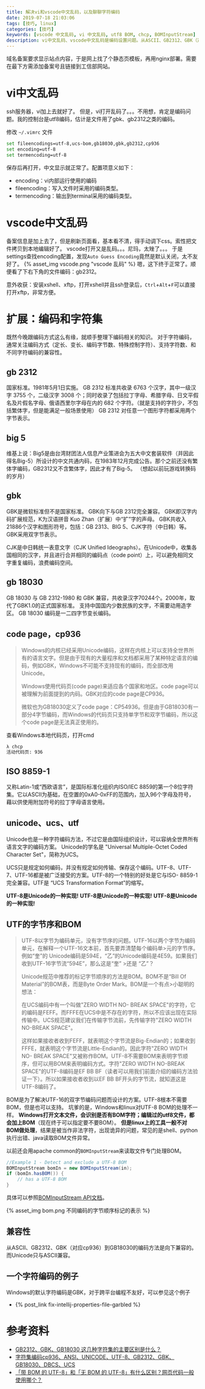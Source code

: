 ```yaml
---
title: 解决vi和vscode中文乱码，以及聊聊字符编码
date: 2019-07-18 21:03:06
tags: [技巧, linux]
categories: [技巧]
keywords: [vscode 中文乱码, vi 中文乱码, utf8 BOM, chcp, BOMInputStream]
description: vi中文乱码、vscode中文乱码是编码设置问题。从ASCII、GB2312、GBK（对应cp936）到GB18030的编码方法是向下兼容的。而Unicode只与ASCII兼容。使用chcp查看windows代码页。BOM是为了解决UTF-16的编码识别问题，标准的UTF-8是不需要的，但是可以支持。Windows默认对UTF-8都加上BOM，会导致Linux软件处理出异常。java可以使用BOMInputStream处理包含BOM的文件。
---
```


域名备案要求显示站点内容，于是网上找了个静态页模板，再用nginx部署。需要在最下方需添加备案号且链接到工信部网站。

# vi中文乱码

ssh服务器，vi加上去就好了。
但是，vi打开乱码了。。。不用想，肯定是编码问题。我的控制台是utf8编码，估计是文件用了gbk、gb2312之类的编码。
<!-- more -->
修改 `~/.vimrc` 文件
```bash
set fileencodings=utf-8,ucs-bom,gb18030,gbk,gb2312,cp936
set encoding=utf-8
set termencoding=utf-8
```
保存后再打开，中文显示就正常了。配置项意义如下：
- encoding：vi内部运行使用的编码
- fileencoding：写入文件时采用的编码类型。
- termencoding：输出到terminal采用的编码类型。

# vscode中文乱码

备案信息是加上去了，但是刷新页面看，基本看不清，得手动调下css。索性把文件拷贝到本地编辑好了。
vscode打开又是乱码。。。尼玛，太矬了。。。
于是settings查找encoding配置，发现`Auto Guess Encoding`竟然是默认关闭，太不友好了。
{% asset_img vscode.png "vscode 乱码" %}
嗯，这下终于正常了。顺便看了下右下角的文件编码：gb2312。

意外收获：安装xshell、xftp，打开xshell并且ssh登录后，`Ctrl`+`Alt`+`F`可以直接打开xftp，非常方便。

# 扩展：编码和字符集

既然今晚跟编码方式这么有缘，就顺手整理下编码相关的知识。
对于字符编码，通常关注编码方式（定长、变长、编码字节数、特殊控制字符）、支持字符数、和不同字符编码的兼容性。

## gb 2312

国家标准。1981年5月1日实施。
GB 2312 标准共收录 6763 个汉字，其中一级汉字 3755 个，二级汉字 3008 个；同时收录了包括拉丁字母、希腊字母、日文平假名及片假名字母、俄语西里尔字母在内的 682 个字符。（就是支持的字符少，不包括繁体字，但是能满足一般场景使用）
GB 2312 对任意一个图形字符都采用两个字节表示。

## big 5

维基上说：Big5是由台湾财团法人信息产业策进会为五大中文套装软件（并因此得名Big-5）所设计的中文共通内码，在1983年12月完成公告。那个之前还没有繁体字编码，GB2312又不含繁体字，因此才有了Big-5。
（想起以前玩游戏转换码的岁月）

## gbk

GBK是微软标准但不是国家标准。
GBK向下与GB 2312完全兼容。
GBK即汉字内码扩展规范，K为汉语拼音 Kuo Zhan（扩展）中“扩”字的声母。
GBK共收入21886个汉字和图形符号，包括：GB 2313、BIG 5、CJK字符（中日韩）等。
GBK采用双字节表示。

CJK是中日韩统一表意文字（CJK Unified Ideographs）。在Unicode中，收集各国相同的汉字，并且进行合并相同的编码点（code point）上，可以避免相同文字重复编码，浪费编码空间。

## gb 18030

GB 18030 与 GB 2312-1980 和 GBK 兼容，共收录汉字70244个。2000年，取代了GBK1.0的正式国家标准。
支持中国国内少数民族的文字，不需要动用造字区。
GB 18030 编码是一二四字节变长编码。

## code page，cp936

>Windows的内核已经采用Unicode编码，这样在内核上可以支持全世界所有的语言文字。但是由于现有的大量程序和文档都采用了某种特定语言的编码，例如GBK，Windows不可能不支持现有的编码，而全部改用Unicode。
>
>Windows使用代码页(code page)来适应各个国家和地区。code page可以被理解为前面提到的内码。GBK对应的code page是CP936。
>
>微软也为GB18030定义了code page：CP54936。但是由于GB18030有一部分4字节编码，而Windows的代码页只支持单字节和双字节编码，所以这个code page是无法真正使用的。

查看Windows本地代码页，打开cmd
```bat
λ chcp
活动代码页: 936
```

## ISO 8859-1

又称Latin-1或“西欧语言”，是国际标准化组织内ISO/IEC 8859的第一个8位字符集。它以ASCII为基础，在空置的0xA0-0xFF的范围内，加入96个字母及符号，藉以供使用附加符号的拉丁字母语言使用。

## unicode、ucs、utf

Unicode也是一种字符编码方法，不过它是由国际组织设计，可以容纳全世界所有语言文字的编码方案。 Unicode的学名是 "Universal Multiple-Octet Coded Character Set"，简称为UCS。

UCS只是规定如何编码，并没有规定如何传输、保存这个编码。UTF-8、UTF-7、UTF-16都是被广泛接受的方案。UTF-8的一个特别的好处是它与ISO- 8859-1完全兼容。UTF是 “UCS Transformation Format”的缩写。

**UTF-8是Unicode的一种实现!**
**UTF-8是Unicode的一种实现!**
**UTF-8是Unicode的一种实现!**

## UTF的字节序和BOM

>UTF-8以字节为编码单元，没有字节序的问题。UTF-16以两个字节为编码单元，在解释一个UTF-16文本前，首先要弄清楚每个编码单>元的字节序。例如“奎”的 Unicode编码是594E，“乙”的Unicode编码是4E59。如果我们收到UTF-16字节流“594E”，那么这是“奎” >还是 “乙”？
>
>Unicode规范中推荐的标记字节顺序的方法是BOM。BOM不是“Bill Of Material”的BOM表，而是Byte Order Mark。BOM是一个有点>小聪明的想法：
>
>在UCS编码中有一个叫做"ZERO WIDTH NO- BREAK SPACE"的字符，它的编码是FEFF。而FFFE在UCS中是不存在的字符，所以不应该出现在实际传输中。UCS规范建议我们在传输字节流前，先传输字符"ZERO WIDTH NO-BREAK SPACE"。
>
>这样如果接收者收到FEFF，就表明这个字节流是Big-Endian的；如果收到FFFE，就表明这个字节流是Little-Endian的。因此字符"ZERO WIDTH NO- BREAK SPACE"又被称作BOM。UTF-8不需要BOM来表明字节顺序，但可以用BOM来表明编码方式。字符"ZERO WIDTH NO-BREAK SPACE"的UTF-8编码是EF BB BF（读者可以用我们前面介绍的编码方法验证一下）。所以如果接收者收到以EF BB BF开头的字节流，就知道这是UTF-8编码了。

BOM是为了解决UTF-16的双字节编码问题而设计的方案。UTF-8根本不需要BOM，但是也可以支持。
坑爹的是，Windows和linux对UTF-8 BOM的处理不一样。
**Windows打开文本文件，会识别是否有BOM字符；编辑过的utf8文件，都会加上BOM**（现在终于可以指定要不要BOM）。
**但是linux上的工具一般不对BOM做处理**，结果是被当作非法字符，出现诡异的问题，常见的是shell、python执行出错、java读取BOM文件异常。

以前还会用apache common的`BOMInputStream`来读取文件专门处理BOM。
```java
//Example 1 - Detect and exclude a UTF-8 BOM
BOMInputStream bomIn = new BOMInputStream(in);
if (bomIn.hasBOM()) {
    // has a UTF-8 BOM
}
```
具体可以参照[BOMInputStream API文档](http://commons.apache.org/proper/commons-io/apidocs/org/apache/commons/io/input/BOMInputStream.html)。

{% asset_img bom.png 不同编码的字节顺序标记的表示 %}

## 兼容性

从ASCII、GB2312、GBK（对应cp936）到GB18030的编码方法是向下兼容的。而Unicode只与ASCII兼容。

## 一个字符编码的例子

Windows的默认字符编码是GBK，对于跨平台编程不友好，可以参见这个例子
- {% post_link fix-intellij-properties-file-garbled %}

# 参考资料

- [GB2312、GBK、GB18030 这几种字符集的主要区别是什么？](https://www.zhihu.com/question/19677619)
- [字符集编码cp936、ANSI、UNICODE、UTF-8、GB2312、GBK、GB18030、DBCS、UCS](https://blog.csdn.net/wanghuiqi2008/article/details/8079071)
- [「带 BOM 的 UTF-8」和「无 BOM 的 UTF-8」有什么区别？网页代码一般使用哪个？](https://www.zhihu.com/question/20167122)